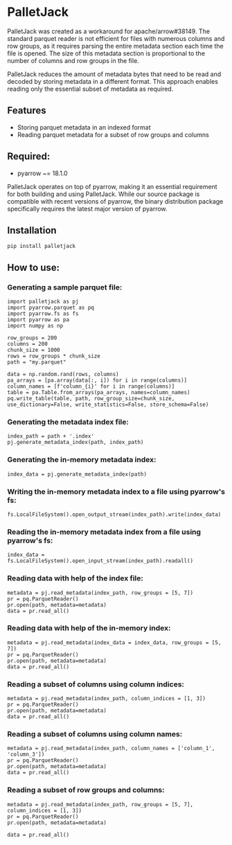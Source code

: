 # PalletJack
PalletJack was created as a workaround for apache/arrow#38149. The standard parquet reader is not efficient for files with numerous columns and row groups, as it requires parsing the entire metadata section each time the file is opened. The size of this metadata section is proportional to the number of columns and row groups in the file.

PalletJack reduces the amount of metadata bytes that need to be read and decoded by storing metadata in a different format. This approach enables reading only the essential subset of metadata as required.

## Features

- Storing parquet metadata in an indexed format
- Reading parquet metadata for a subset of row groups and columns

## Required:

- pyarrow  ~= 18.1.0
 
PalletJack operates on top of pyarrow, making it an essential requirement for both building and using PalletJack. While our source package is compatible with recent versions of pyarrow, the binary distribution package specifically requires the latest major version of pyarrow.

##  Installation

```
pip install palletjack
```

## How to use:


### Generating a sample parquet file:
```
import palletjack as pj
import pyarrow.parquet as pq
import pyarrow.fs as fs
import pyarrow as pa
import numpy as np

row_groups = 200
columns = 200
chunk_size = 1000
rows = row_groups * chunk_size
path = "my.parquet"

data = np.random.rand(rows, columns)
pa_arrays = [pa.array(data[:, i]) for i in range(columns)]
column_names = [f'column_{i}' for i in range(columns)]
table = pa.Table.from_arrays(pa_arrays, names=column_names)
pq.write_table(table, path, row_group_size=chunk_size, use_dictionary=False, write_statistics=False, store_schema=False)
```

### Generating the metadata index file:
```
index_path = path + '.index'
pj.generate_metadata_index(path, index_path)
```

### Generating the in-memory metadata index:
```
index_data = pj.generate_metadata_index(path)
```

### Writing the in-memory metadata index to a file using pyarrow's fs:
```
fs.LocalFileSystem().open_output_stream(index_path).write(index_data)
```

### Reading the in-memory metadata index from a file using pyarrow's fs:
```
index_data = fs.LocalFileSystem().open_input_stream(index_path).readall()
```

### Reading data with help of the index file:
```
metadata = pj.read_metadata(index_path, row_groups = [5, 7])
pr = pq.ParquetReader()
pr.open(path, metadata=metadata)
data = pr.read_all()
```

### Reading data with help of the in-memory index:
```
metadata = pj.read_metadata(index_data = index_data, row_groups = [5, 7])
pr = pq.ParquetReader()
pr.open(path, metadata=metadata)
data = pr.read_all()
```

### Reading a subset of columns using column indices:
```
metadata = pj.read_metadata(index_path, column_indices = [1, 3])
pr = pq.ParquetReader()
pr.open(path, metadata=metadata)
data = pr.read_all()
```

### Reading a subset of columns using column names:
```
metadata = pj.read_metadata(index_path, column_names = ['column_1', 'column_3'])
pr = pq.ParquetReader()
pr.open(path, metadata=metadata)
data = pr.read_all()
```

### Reading a subset of row groups and columns:
```
metadata = pj.read_metadata(index_path, row_groups = [5, 7], column_indices = [1, 3])
pr = pq.ParquetReader()
pr.open(path, metadata=metadata)

data = pr.read_all()
```
